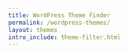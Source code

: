 ```yaml
---
title: WordPress Theme Finder
permalink: /wordpress-themes/
layout: themes
intro_include: theme-filter.html
---
```

